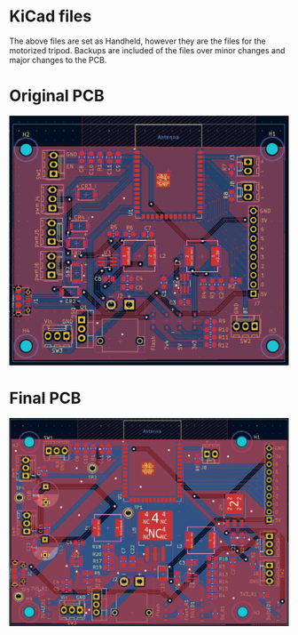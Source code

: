# KiCad files

The above files are set as Handheld, however they are the files for the motorized tripod. Backups are included of the files over minor changes and major changes to the PCB. 

# Original PCB
![Image](../../images/tripod_pcb_original.jpg)

# Final PCB
![Image](../../images/tripod_pcb_final.jpg)
